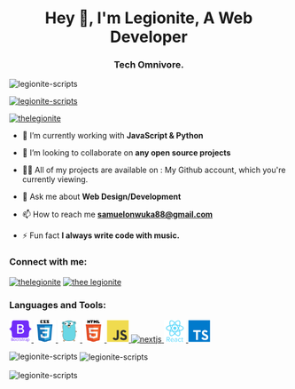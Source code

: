 <h1 align="center">Hey 👋, I'm Legionite, A Web Developer</h1>
<h3 align="center">Tech Omnivore.</h3>

<p align="left"> <img src="https://komarev.com/ghpvc/?username=legionite-scripts&label=Profile%20views&color=0e75b6&style=flat" alt="legionite-scripts" /> </p>

<p align="left"> <a href="https://github.com/ryo-ma/github-profile-trophy"><img src="https://github-profile-trophy.vercel.app/?username=legionite-scripts" alt="legionite-scripts" /></a> </p>

<p align="left"> <a href="https://twitter.com/thelegionite" target="blank"><img src="https://img.shields.io/twitter/follow/thelegionite?logo=twitter&style=for-the-badge" alt="thelegionite" /></a> </p>

- 🌱 I’m currently working with **JavaScript & Python**

- 👯 I’m looking to collaborate on **any open source projects**

- 👨‍💻 All of my projects are available on : My Github account, which you're currently viewing.

- 💬 Ask me about **Web Design/Development**

- 📫 How to reach me **samuelonwuka88@gmail.com**

- ⚡ Fun fact **I always write code with music.**

<h3 align="left">Connect with me:</h3>
<p align="left">
<a href="https://twitter.com/thelegionite" target="blank"><img align="center" src="https://raw.githubusercontent.com/rahuldkjain/github-profile-readme-generator/master/src/images/icons/Social/twitter.svg" alt="thelegionite" height="30" width="40" /></a>
<a href="https://fb.com/thee legionite" target="blank"><img align="center" src="https://raw.githubusercontent.com/rahuldkjain/github-profile-readme-generator/master/src/images/icons/Social/facebook.svg" alt="thee legionite" height="30" width="40" /></a>
</p>

<h3 align="left">Languages and Tools:</h3>
<p align="left"> <a href="https://getbootstrap.com" target="_blank" rel="noreferrer"> <img src="https://raw.githubusercontent.com/devicons/devicon/master/icons/bootstrap/bootstrap-plain-wordmark.svg" alt="bootstrap" width="40" height="40"/> </a> <a href="https://www.w3schools.com/css/" target="_blank" rel="noreferrer"> <img src="https://raw.githubusercontent.com/devicons/devicon/master/icons/css3/css3-original-wordmark.svg" alt="css3" width="40" height="40"/> </a> <a href="https://golang.org" target="_blank" rel="noreferrer"> <img src="https://raw.githubusercontent.com/devicons/devicon/master/icons/go/go-original.svg" alt="go" width="40" height="40"/> </a> <a href="https://www.w3.org/html/" target="_blank" rel="noreferrer"> <img src="https://raw.githubusercontent.com/devicons/devicon/master/icons/html5/html5-original-wordmark.svg" alt="html5" width="40" height="40"/> </a> <a href="https://developer.mozilla.org/en-US/docs/Web/JavaScript" target="_blank" rel="noreferrer"> <img src="https://raw.githubusercontent.com/devicons/devicon/master/icons/javascript/javascript-original.svg" alt="javascript" width="40" height="40"/> </a> <a href="https://nextjs.org/" target="_blank" rel="noreferrer"> <img src="https://cdn.worldvectorlogo.com/logos/nextjs-2.svg" alt="nextjs" width="40" height="40"/> </a> <a href="https://reactjs.org/" target="_blank" rel="noreferrer"> <img src="https://raw.githubusercontent.com/devicons/devicon/master/icons/react/react-original-wordmark.svg" alt="react" width="40" height="40"/> </a> <a href="https://www.typescriptlang.org/" target="_blank" rel="noreferrer"> <img src="https://raw.githubusercontent.com/devicons/devicon/master/icons/typescript/typescript-original.svg" alt="typescript" width="40" height="40"/> </a> </p>

<p><img align="left" src="https://github-readme-stats.vercel.app/api/top-langs?username=legionite-scripts&show_icons=true&locale=en&layout=compact" alt="legionite-scripts" /></p>

<p>&nbsp;<img align="center" src="https://github-readme-stats.vercel.app/api?username=legionite-scripts&show_icons=true&locale=en" alt="legionite-scripts" /></p>

<p><img align="center" src="https://github-readme-streak-stats.herokuapp.com/?user=legionite-scripts&" alt="legionite-scripts" /></p>
